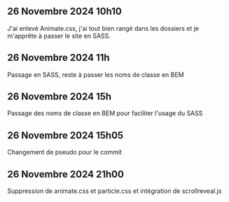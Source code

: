## 26 Novembre 2024 10h10

J'ai enlevé Animate.css, j'ai tout bien rangé dans les dossiers et je m'apprête à passer le site en SASS.

## 26 Novembre 2024 11h

Passage en SASS, reste à passer les noms de classe en BEM

## 26 Novembre 2024 15h

Passage des noms de classe en BEM pour faciliter l'usage du SASS

## 26 Novembre 2024 15h05

Changement de pseudo pour le commit

## 26 Novembre 2024 21h00

Suppression de animate.css et particle.css et intégration de scrollreveal.js
